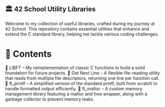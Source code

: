 ##  🏛️ 42 School Utility Libraries
Welcome to my collection of useful libraries, crafted during my journey at 42 School. This repository contains essential utilities that enhance and extend the C standard library, helping me tackle various coding challenges.

#  📂 Contents
🔹 LIBFT – My reimplementation of classic C functions to build a solid foundation for future projects.
🔹 Get Next Line – A flexible file-reading utility that reads from multiple file descriptors, returning one line per function call.
🔹 ft_printf – A simplified version of the standard printf, built from scratch to handle formatted output efficiently.
🔹 ft_malloc – A custom memory management library featuring a malloc and free wrapper, along with a garbage collector to prevent memory leaks.
